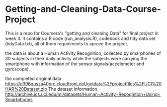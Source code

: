 # Getting-and-Cleaning-Data-Course-Project

This is a repo for Coursera's "getting and cleaning Data" for final project in week 4. It contains a R code  (run_analysis.R), codebook and tidy data set (tidyData.txt), all of them requiriments to aprove the project.

the data is about a Human Activity Recognition, collected by smarphones of 30 subjects  in their daily activity while the subjects were carrying the smartphone with information of the sensor signals(accelemeter and gyroscope).

the completed original data  
https://d396qusza40orc.cloudfront.net/getdata%2Fprojectfiles%2FUCI%20HAR%20Dataset.zip
The dataset information
http://archive.ics.uci.edu/ml/datasets/Human+Activity+Recognition+Using+Smartphones


